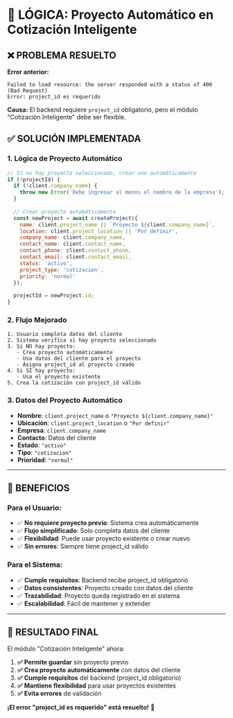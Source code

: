 # 🔧 LÓGICA: Proyecto Automático en Cotización Inteligente

## ❌ **PROBLEMA RESUELTO**

**Error anterior:**
```
Failed to load resource: the server responded with a status of 400 (Bad Request)
Error: project_id es requerido
```

**Causa:** El backend requiere `project_id` obligatorio, pero el módulo "Cotización Inteligente" debe ser flexible.

## ✅ **SOLUCIÓN IMPLEMENTADA**

### **1. Lógica de Proyecto Automático**

```javascript
// Si no hay proyecto seleccionado, crear uno automáticamente
if (!projectId) {
  if (!client.company_name) {
    throw new Error('Debe ingresar al menos el nombre de la empresa');
  }
  
  // Crear proyecto automáticamente
  const newProject = await createProject({
    name: client.project_name || `Proyecto ${client.company_name}`,
    location: client.project_location || 'Por definir',
    company_name: client.company_name,
    contact_name: client.contact_name,
    contact_phone: client.contact_phone,
    contact_email: client.contact_email,
    status: 'activo',
    project_type: 'cotizacion',
    priority: 'normal'
  });
  
  projectId = newProject.id;
}
```

### **2. Flujo Mejorado**

```
1. Usuario completa datos del cliente
2. Sistema verifica si hay proyecto seleccionado
3. Si NO hay proyecto:
   - Crea proyecto automáticamente
   - Usa datos del cliente para el proyecto
   - Asigna project_id al proyecto creado
4. Si SÍ hay proyecto:
   - Usa el proyecto existente
5. Crea la cotización con project_id válido
```

### **3. Datos del Proyecto Automático**

- **Nombre**: `client.project_name` o `"Proyecto ${client.company_name}"`
- **Ubicación**: `client.project_location` o `"Por definir"`
- **Empresa**: `client.company_name`
- **Contacto**: Datos del cliente
- **Estado**: `"activo"`
- **Tipo**: `"cotizacion"`
- **Prioridad**: `"normal"`

---

## 🎯 **BENEFICIOS**

### **Para el Usuario:**
- ✅ **No requiere proyecto previo**: Sistema crea automáticamente
- ✅ **Flujo simplificado**: Solo completa datos del cliente
- ✅ **Flexibilidad**: Puede usar proyecto existente o crear nuevo
- ✅ **Sin errores**: Siempre tiene project_id válido

### **Para el Sistema:**
- ✅ **Cumple requisitos**: Backend recibe project_id obligatorio
- ✅ **Datos consistentes**: Proyecto creado con datos del cliente
- ✅ **Trazabilidad**: Proyecto queda registrado en el sistema
- ✅ **Escalabilidad**: Fácil de mantener y extender

---

## 🚀 **RESULTADO FINAL**

El módulo "Cotización Inteligente" ahora:

1. **✅ Permite guardar** sin proyecto previo
2. **✅ Crea proyecto automáticamente** con datos del cliente
3. **✅ Cumple requisitos** del backend (project_id obligatorio)
4. **✅ Mantiene flexibilidad** para usar proyectos existentes
5. **✅ Evita errores** de validación

**¡El error "project_id es requerido" está resuelto!** 🎉
